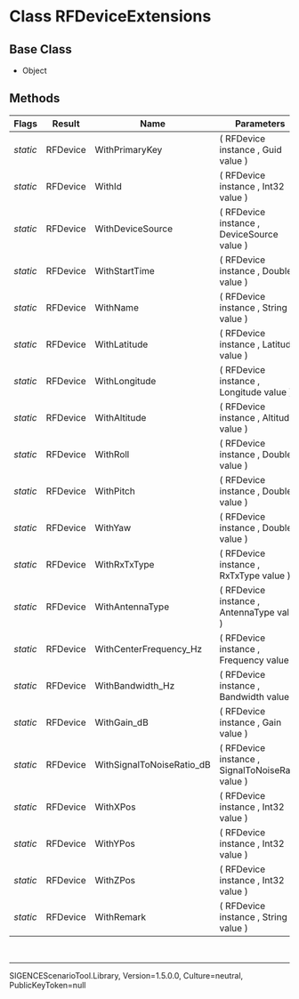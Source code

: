 # Class RFDeviceExtensions
## Base Class
- Object
## Methods
Flags|Result|Name|Parameters
-|-|-|-
*static*|RFDevice|WithPrimaryKey|( RFDevice instance , Guid value )
*static*|RFDevice|WithId|( RFDevice instance , Int32 value )
*static*|RFDevice|WithDeviceSource|( RFDevice instance , DeviceSource value )
*static*|RFDevice|WithStartTime|( RFDevice instance , Double value )
*static*|RFDevice|WithName|( RFDevice instance , String value )
*static*|RFDevice|WithLatitude|( RFDevice instance , Latitude value )
*static*|RFDevice|WithLongitude|( RFDevice instance , Longitude value )
*static*|RFDevice|WithAltitude|( RFDevice instance , Altitude value )
*static*|RFDevice|WithRoll|( RFDevice instance , Double value )
*static*|RFDevice|WithPitch|( RFDevice instance , Double value )
*static*|RFDevice|WithYaw|( RFDevice instance , Double value )
*static*|RFDevice|WithRxTxType|( RFDevice instance , RxTxType value )
*static*|RFDevice|WithAntennaType|( RFDevice instance , AntennaType value )
*static*|RFDevice|WithCenterFrequency_Hz|( RFDevice instance , Frequency value )
*static*|RFDevice|WithBandwidth_Hz|( RFDevice instance , Bandwidth value )
*static*|RFDevice|WithGain_dB|( RFDevice instance , Gain value )
*static*|RFDevice|WithSignalToNoiseRatio_dB|( RFDevice instance , SignalToNoiseRatio value )
*static*|RFDevice|WithXPos|( RFDevice instance , Int32 value )
*static*|RFDevice|WithYPos|( RFDevice instance , Int32 value )
*static*|RFDevice|WithZPos|( RFDevice instance , Int32 value )
*static*|RFDevice|WithRemark|( RFDevice instance , String value )

<br /><hr />
SIGENCEScenarioTool.Library, Version=1.5.0.0, Culture=neutral, PublicKeyToken=null
